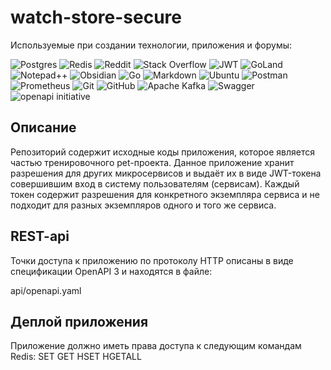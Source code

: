 # watch-store-secure

Используемые при создании технологии, приложения и форумы:

![Postgres](https://img.shields.io/badge/postgres-%23316192.svg?style=for-the-badge&logo=postgresql&logoColor=white)
![Redis](https://img.shields.io/badge/redis-%23DD0031.svg?style=for-the-badge&logo=redis&logoColor=white)
![Reddit](https://img.shields.io/badge/Reddit-%23FF4500.svg?style=for-the-badge&logo=Reddit&logoColor=white)
![Stack Overflow](https://img.shields.io/badge/-Stackoverflow-FE7A16?style=for-the-badge&logo=stack-overflow&logoColor=white)
![JWT](https://img.shields.io/badge/JWT-black?style=for-the-badge&logo=JSON%20web%20tokens)
![GoLand](https://img.shields.io/badge/GoLand-0f0f0f?&style=for-the-badge&logo=goland&logoColor=white)
![Notepad++](https://img.shields.io/badge/Notepad++-90E59A.svg?style=for-the-badge&logo=notepad%2b%2b&logoColor=black)
![Obsidian](https://img.shields.io/badge/Obsidian-%23483699.svg?style=for-the-badge&logo=obsidian&logoColor=white)
![Go](https://img.shields.io/badge/go-%2300ADD8.svg?style=for-the-badge&logo=go&logoColor=white)
![Markdown](https://img.shields.io/badge/markdown-%23000000.svg?style=for-the-badge&logo=markdown&logoColor=white)
![Ubuntu](https://img.shields.io/badge/Ubuntu-E95420?style=for-the-badge&logo=ubuntu&logoColor=white)
![Postman](https://img.shields.io/badge/Postman-FF6C37?style=for-the-badge&logo=postman&logoColor=white)
![Prometheus](https://img.shields.io/badge/Prometheus-E6522C?style=for-the-badge&logo=Prometheus&logoColor=white)
![Git](https://img.shields.io/badge/git-%23F05033.svg?style=for-the-badge&logo=git&logoColor=white)
![GitHub](https://img.shields.io/badge/github-%23121011.svg?style=for-the-badge&logo=github&logoColor=white)
![Apache Kafka](https://img.shields.io/badge/Apache%20Kafka-000?style=for-the-badge&logo=apachekafka)
![Swagger](https://img.shields.io/badge/-Swagger-%23Clojure?style=for-the-badge&logo=swagger&logoColor=white)
![openapi initiative](https://img.shields.io/badge/openapiinitiative-%23000000.svg?style=for-the-badge&logo=openapiinitiative&logoColor=white)

## Описание

Репозиторий содержит исходные коды приложения, которое является частью тренировочного pet-проекта. Данное приложение
хранит разрешения для других микросервисов и выдаёт их в виде JWT-токена совершившим вход в систему пользователям
(сервисам). Каждый токен содержит разрешения для конкретного экземпляра сервиса и не подходит для разных экземпляров
одного и того же сервиса.

## REST-api

Точки доступа к приложению по протоколу HTTP описаны в виде спецификации OpenAPI 3 и находятся в файле:

api/openapi.yaml

## Деплой приложения

Приложение должно иметь права доступа к следующим командам Redis:
SET
GET
HSET
HGETALL